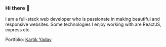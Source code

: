 ### Hi there 👋

I am a full-stack web developer who is passionate in making beautiful and responsive websites. Some technologies I enjoy working with are ReactJS, express etc.

Portfolio: [Kartik Yadav](https://kartikyadav.in/)
